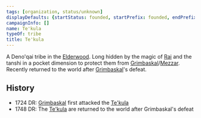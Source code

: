 ```yaml
---
tags: [organization, status/unknown]
displayDefaults: {startStatus: founded, startPrefix: founded, endPrefix: destroyed, endStatus: destroyed}
campaignInfo: []
name: Te'kula
typeOf: tribe
title: Te'kula
---
```



A Deno'qai tribe in the [Elderwood](<../../gazetteer/chasa-nahadi-watershed/elderwood.md>). Long hidden by the magic of [Rai](<../../people/pcs/great-war/rai.md>) and the tanshi in a pocket dimension to protect them from [Grimbaskal](<../../people/other-nonhumans/mezzar.md>)/[Mezzar](<../../people/other-nonhumans/mezzar.md>). Recently returned to the world after [Grimbaskal](<../../people/other-nonhumans/mezzar.md>)'s defeat. 

## History
- 1724 DR: [Grimbaskal](<../../people/other-nonhumans/mezzar.md>) first attacked the [Te'kula](<./te-kula.md>) 
- 1748 DR: The [Te'kula](<./te-kula.md>) are returned to the world after Grimbaskal's defeat